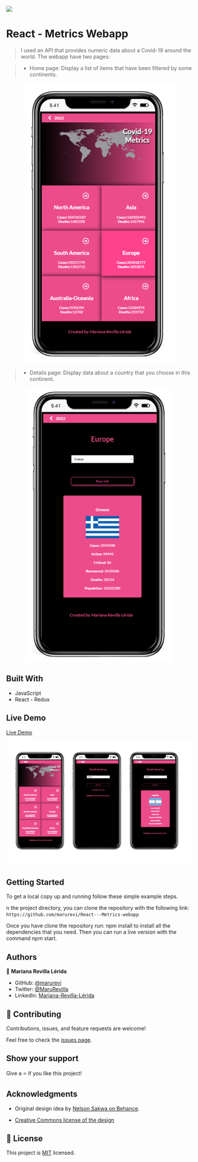 ![](https://img.shields.io/badge/Microverse-blueviolet)

# React - Metrics Webapp

> I used an API that provides numeric data about a Covid-19 around the world. The webapp have two pages:

> - Home page: Display a list of items that have been filtered by some continents.

<p align="center">
  <img src="./src/components/images/Home.png" alt="Home page" />
</p>

> - Details page: Display data about a country that you choose in this continent.

<p align="center">
  <img src="./src/components/images/Details.png" alt="Details page" />
</p>

## Built With

- JavaScript
- React - Redux

## Live Demo

[Live Demo](https://webapp-covid19-metrics.netlify.app/)

<p align="center">
  <img src="./src/components/images/Metric Webapp - Covid 19.png" alt="Home page" />
</p>

## Getting Started

To get a local copy up and running follow these simple example steps.

n the project directory, you can clone the repository with the following link: `https://github.com/marurevi/React---Metrics-webapp`

Once you have clone the repository run: npm install to install all the dependencies that you need. Then you can run a live version with the command npm start.

## Authors

👤 **Mariana Revilla Lérida**

- GitHub: [@marurevi](https://github.com/marurevi)
- Twitter: [@MaruRevilla](https://twitter.com/MaruRevilla)
- LinkedIn: [Mariana-Revilla-Lérida](https://linkedin.com/in/mariana-revilla-l%C3%A9rida-a12aba143)

## 🤝 Contributing

Contributions, issues, and feature requests are welcome!

Feel free to check the [issues page](../../issues/).

## Show your support

Give a ⭐️ if you like this project!

## Acknowledgments

- Original design idea by [Nelson Sakwa on Behance](https://www.behance.net/sakwadesignstudio).

- [Creative Commons license of the design](https://creativecommons.org/licenses/by-nc/4.0/) 

## 📝 License

This project is [MIT](./LICENCE) licensed.
